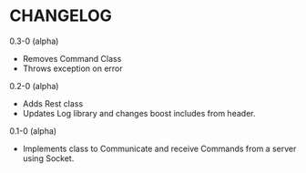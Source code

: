 CHANGELOG
=========

0.3-0 (alpha)

 - Removes Command Class
 - Throws exception on error

0.2-0 (alpha)

 - Adds Rest class
 - Updates Log library and changes boost includes from header.

0.1-0 (alpha)

 - Implements class to Communicate and receive Commands from a server using Socket.
